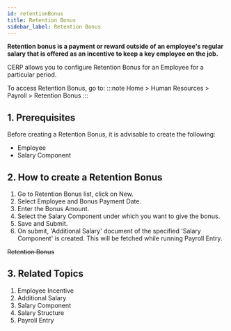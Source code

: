 ```yaml
---
id: retentionBonus
title: Retention Bonus
sidebar_label: Retention Bonus
---
```


**Retention bonus is a payment or reward outside of an employee's regular salary that is offered as an incentive to keep a key employee on the job.**

CERP allows you to configure Retention Bonus for an Employee for a particular period.

To access Retention Bonus, go to:
:::note
Home > Human Resources > Payroll > Retention Bonus
:::

## 1. Prerequisites

Before creating a Retention Bonus, it is advisable to create the following:

- Employee
- Salary Component

## 2. How to create a Retention Bonus

1. Go to Retention Bonus list, click on New.
1. Select Employee and Bonus Payment Date.
1. Enter the Bonus Amount.
1. Select the Salary Component under which you want to give the bonus.
1. Save and Submit.
1. On submit, 'Additional Salary' document of the specified 'Salary Component' is created. This will be fetched while running Payroll Entry.

~~Retention Bonus~~

## 3. Related Topics

1. Employee Incentive
1. Additional Salary
1. Salary Component
1. Salary Structure
1. Payroll Entry
